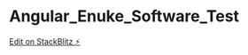# Angular_Enuke_Software_Test

[Edit on StackBlitz ⚡️](https://stackblitz.com/edit/angular-ivy-ixsvad)
